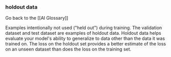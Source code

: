 ### holdout data

Go back to the [[AI Glossary]]


Examples intentionally not used ("held out") during training. The validation dataset and test dataset are examples of holdout data. Holdout data helps evaluate your model's ability to generalize to data other than the data it was trained on. The loss on the holdout set provides a better estimate of the loss on an unseen dataset than does the loss on the training set.

